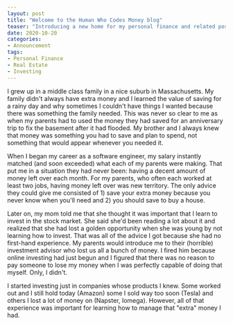 ```yaml
---
layout: post
title: "Welcome to the Human Who Codes Money blog"
teaser: "Introducing a new home for my personal finance and related posts."
date: 2020-10-20
categories:
- Announcement
tags:
- Personal Finance
- Real Estate
- Investing
---
```


I grew up in a middle class family in a nice suburb in Massachusetts. My family didn't always have extra money and I learned the value of saving for a rainy day and why sometimes I couldn't have things I wanted because there was something the family needed. This was never so clear to me as when my parents had to used the money they had saved for an anniversary trip to fix the basement after it had flooded. My brother and I always knew that money was something you had to save and plan to spend, not something that would appear whenever you needed it.

When I began my career as a software engineer, my salary instantly matched (and soon exceeded) what each of my parents were making. That put me in a situation they had never been: having a decent amount of money left over each month. For my parents, who often each worked at least two jobs, having money left over was new territory. The only advice they could give me consisted of 1) save your extra money because you never know when you'll need and 2) you should save to buy a house. 

Later on, my mom told me that she thought it was important that I learn to invest in the stock market. She said she'd been reading a lot about it and realized that she had lost a golden opportunity when she was young by not learning how to invest. That was all of the advice I got because she had no first-hand experience. My parents would introduce me to their (horrible) investment advisor who lost us all a bunch of money. I fired him because online investing had just begun and I figured that there was no reason to pay someone to lose my money when I was perfectly capable of doing that myself. Only, I didn't.

I started investing just in companies whose products I knew. Some worked out and I still hold today (Amazon) some I sold way too soon (Tesla) and others I lost a lot of money on (Napster, Iomega). However, all of that experience was important for learning how to manage that "extra" money I had.